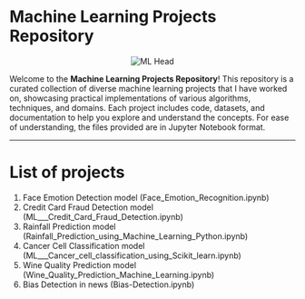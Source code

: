 # Machine Learning Projects Repository

<p align="center">
  <img src="https://miro.medium.com/max/2800/0*hpyUPaBF9V3Mb5T6.gif" alt="ML Head"/>
</p>

Welcome to the **Machine Learning Projects Repository**! This repository is a curated collection of diverse machine learning projects that I have worked on, showcasing practical implementations of various algorithms, techniques, and domains. Each project includes code, datasets, and documentation to help you explore and understand the concepts. For ease of understanding, the files provided are in Jupyter Notebook format.

---

# List of projects

1) Face Emotion Detection model (Face_Emotion_Recognition.ipynb)
2) Credit Card Fraud Detection model (ML___Credit_Card_Fraud_Detection.ipynb)
3) Rainfall Prediction model (Rainfall_Prediction_using_Machine_Learning_Python.ipynb)
4) Cancer Cell Classification model (ML___Cancer_cell_classification_using_Scikit_learn.ipynb)
5) Wine Quality Prediction model (Wine_Quality_Prediction_Machine_Learning.ipynb)
6) Bias Detection in news (Bias-Detection.ipynb)
